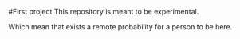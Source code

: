 #First project
This repository is meant to be experimental.

Which mean that exists a remote probability for a person to be here.
